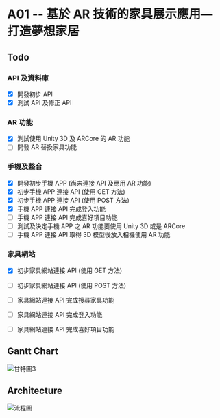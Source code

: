 # A01 -- 基於 AR 技術的家具展示應用—打造夢想家居

## Todo

### API 及資料庫
- [x] 開發初步 API
- [x] 測試 API 及修正 API

### AR 功能
- [x] 測試使用 Unity 3D 及 ARCore 的 AR 功能
- [ ] 開發 AR 替換家具功能

### 手機及整合
- [x] 開發初步手機 APP (尚未連接 API 及應用 AR 功能)
- [x] 初步手機 APP 連接 API (使用 GET 方法)
- [x] 初步手機 APP 連接 API (使用 POST 方法)
- [x] 手機 APP 連接 API 完成登入功能
- [ ] 手機 APP 連接 API 完成喜好項目功能
- [ ] 測試及決定手機 APP 之 AR 功能要使用 Unity 3D 或是 ARCore
- [ ] 手機 APP 連接 API 取得 3D 模型後放入相機使用 AR 功能

### 家具網站
- [x] 初步家具網站連接 API (使用 GET 方法)
- [ ] 初步家具網站連接 API (使用 POST 方法)
- [ ] 家具網站連接 API 完成搜尋家具功能
- [ ] 家具網站連接 API 完成登入功能
- [ ] 家具網站連接 API 完成喜好項目功能

      
## Gantt Chart
![甘特圖3](https://github.com/Li-Ching/A01/assets/66195059/913d4d8b-cb40-4e10-9f99-7c2a70081296)

## Architecture
![流程圖](https://github.com/Li-Ching/A01/assets/66195059/10d65f15-8334-46e1-9139-f571b7507836)
